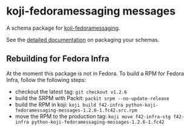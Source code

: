 # koji-fedoramessaging messages

A schema package for [koji-fedoramessaging](http://github.com/fedora-infra/koji-fedoramessaging).

See the [detailed documentation](https://fedora-messaging.readthedocs.io/en/latest/messages.html) on packaging your schemas.


## Rebuilding for Fedora Infra

At the moment this package is not in Fedora. To build a RPM for Fedora Infra, follow the following steps:

- checkout the latest tag: `git checkout v1.2.6`
- build the SRPM with Packit: `packit srpm --no-update-release`
- build the RPM in koji: `koji build f42-infra python-koji-fedoramessaging-messages-1.2.6-1.fc42.src.rpm`
- move the RPM to the production tag: `koji move f42-infra-stg f42-infra python-koji-fedoramessaging-messages-1.2.6-1.fc42`
